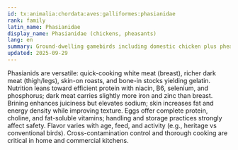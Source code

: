 ```yaml
---
id: tx:animalia:chordata:aves:galliformes:phasianidae
rank: family
latin_name: Phasianidae
display_name: Phasianidae (chickens, pheasants)
lang: en
summary: Ground-dwelling gamebirds including domestic chicken plus pheasant, quail, and partridge; this node covers meat, bones for stock, and in many cuisines the primary table egg source (from chicken).
updated: 2025-09-29
---
```


Phasianids are versatile: quick-cooking white meat (breast), richer dark meat (thigh/legs), skin-on roasts, and bone-in stocks yielding gelatin. Nutrition leans toward efficient protein with niacin, B6, selenium, and phosphorus; dark meat carries slightly more iron and zinc than breast. Brining enhances juiciness but elevates sodium; skin increases fat and energy density while improving texture. Eggs offer complete protein, choline, and fat-soluble vitamins; handling and storage practices strongly affect safety. Flavor varies with age, feed, and activity (e.g., heritage vs conventional birds). Cross-contamination control and thorough cooking are critical in home and commercial kitchens.

